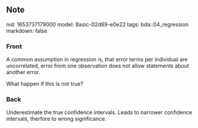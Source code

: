 ## Note
nid: 1653737179000
model: Basic-02d89-e0e22
tags: bda::04_regression
markdown: false

### Front
A common assumption in regression is, that error terms per individual are uncorrelated, error from one observation does not allow statements about another error.

What happen if this is not true?

### Back
Underestimate the true confidence intervals. Leads to narrower confidence intervals, therfore to wrong significance.
